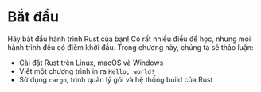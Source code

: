 # Bắt đầu

Hãy bắt đầu hành trình Rust của bạn! Có rất nhiều điều để học, nhưng mọi hành
trình đều có điểm khởi đầu. Trong chương này, chúng ta sẽ thảo luận:

- Cài đặt Rust trên Linux, macOS và Windows
- Viết một chương trình in ra `Hello, world!`
- Sử dụng `cargo`, trình quản lý gói và hệ thống build của Rust
